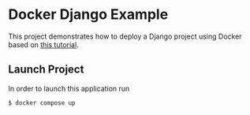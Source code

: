 # Docker Django Example

This project demonstrates how to deploy a Django project using Docker based on [this tutorial](https://docs.docker.com/compose/django/).

## Launch Project

In order to launch this application run 
```
$ docker compose up
```